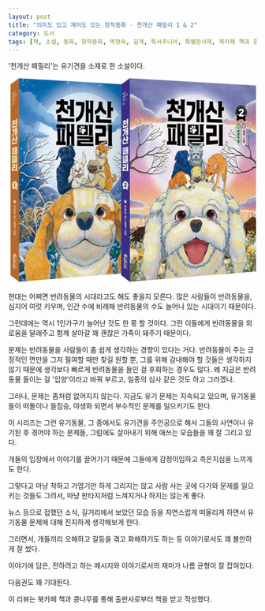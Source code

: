 ```yaml
---
layout: post
title: "의미도 있고 재미도 있는 창작동화 - 천개산 패밀리 1 & 2"
category: 도서
tags: [책, 소설, 동화, 창작동화, 박현숙, 길개, 특서주니어, 특별한서재, 북카페 책과 콩나무, 서평]
---
```


'천개산 패밀리'는
유기견을 소재로 한 소설이다.

![표지](/images/book/cheongaesan-family-1-2-book-h480.jpg)

현대는 어쩌면 반려동물의 시대라고도 해도 좋을지 모른다.
많은 사람들이 반려동물을, 심지어 여럿 키우며,
인간 수에 비례해 반려동물의 수도 늘어나 있는 시대이기 때문이다.

그런데에는 역시 1인가구가 늘어난 것도 한 몫 할 것이다.
그런 이들에게 반려동물을 외로움을 달래주고 함께 살아갈
꽤 괜찮은 가족이 돼주기 때문이다.

문제는 반려동물을 사람들이 좀 쉽게 생각하는 경향이 있다는 거다.
반려동물이 주는 긍정적인 면만을 그저 필여할 때만 찾길 원할 뿐,
그를 위해 감내해야 할 것들은 생각하지 않기 때문에
생각보다 빠르게 반려동물을 들인 걸 후회하는 경우도 많다.
왜 지금은 반려동물 들이는 걸 '입양'이라고 바꿔 부르고,
일종의 심사 같은 것도 하고 그러겠나.

그러나, 문제는 좀처럼 없어지지 않는다.
지금도 유기 문제는 지속되고 있으며,
유기동물들이 떠돌이나 들짐승, 야생화 되면서 부수적인 문제를 일으키기도 한다.

이 시리즈는 그런 유기동물, 그 중에서도 유기견을 주인공으로 해서
그들의 사연이나
유기된 후 겪어야 하는 문제들,
그럼에도 살아내기 위해 애쓰는 모습들을 꽤 잘 그리고 있다.

개들의 입장에서 이야기를 끌어가기 때문에
그들에게 감정이입하고
측은지심을 느끼게도 한다.

그렇다고 마냥 착하고 가엽기만 하게 그리지는 않고
사람 사는 곳에 다가와 문제를 일으키는 것들도 그려서,
마냥 판타지처럼 느껴지거나 하지는 않는게 좋다.

뉴스 등으로 접했던 소식,
길거리에서 보았던 모습 등을 자연스럽게 떠올리게 하면서
유기동물 문제에 대해 진지하게 생각해보게 한다.

그러면서, 개들끼리 오해하고 갈등을 겪고 화해하기도 하는 등
이야기로서도 꽤 볼만하게 잘 썼다.

이야기에 담은, 전하려고 하는 메시지와
이야기로서의 재미가 나름 균형이 잘 잡혀있다.

다음권도 꽤 기대된다.



<div class="im im-info">
이 리뷰는 북카페 책과 콩나무를 통해 출판사로부터 책을 받고 작성했다.
</div>
